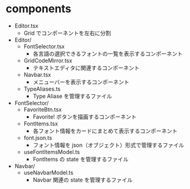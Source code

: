 # components

- Editor.tsx
  - Grid でコンポーネントを左右に分割
- Editor/
  - FontSelector.tsx
    - 各言語の選択できるフォントの一覧を表示するコンポーネント
  - GridCodeMirror.tsx
    - テキストエディタに関連するコンポーネント
  - Navbar.tsx
    - メニューバーを表示するコンポーネント
  - TypeAliases.ts
    - Type Aliase を管理するファイル
- FontSelector/
  - FavoriteBtn.tsx
    - Favorite! ボタンを描画するコンポーネント
  - FontItems.tsx
    - 各フォント情報をカードにまとめて表示するコンポーネント
  - font.json.ts
    - フォント情報を json（オブジェクト）形式で管理するファイル
  - useFontItemsModel.ts
    - FontItems の state を管理するファイル
- Navbar/
  - useNavbarModel.ts
    - Navbar 関連の state を管理するファイル
